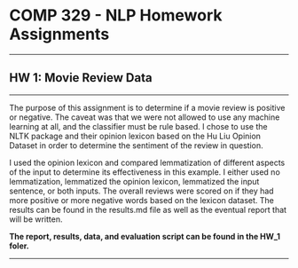 # COMP 329 - NLP Homework Assignments
<hr>

## HW 1: Movie Review Data
<hr>
The purpose of this assignment is to determine if a movie review is positive or negative. The caveat was that we 
were not allowed to use any machine learning at all, and the classifier must be rule based. I chose to use the NLTK package
and their opinion lexicon based on the Hu Liu Opinion Dataset in order to determine the sentiment of the review in question.

I used the opinion lexicon and compared lemmatization of different aspects of the input to determine its effectiveness in this 
example. I either used no lemmatization, lemmatized the opinion lexicon, lemmatized the input sentence, or both inputs. 
The overall reviews were scored on if they had more positive or more negative words based on the 
lexicon dataset. The results can be found in the results.md file as well as the eventual report that will be written.

**The report, results, data, and evaluation script can be found in the HW_1 foler.**
<hr>